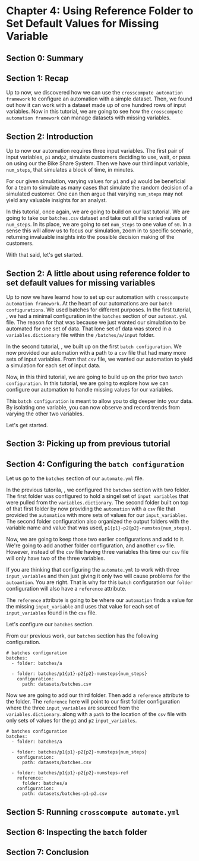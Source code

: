 # Chapter 4: Using Reference Folder to Set Default Values for Missing Variable

## Section 0: Summary

## Section 1: Recap

Up to now, we discovered how we can use the ```crosscompute automation framework``` to configure an automation with a simple dataset.  Then, we found out how it can work with a dataset made up of one hundred rows of input variables.  Now in this tutorial, we are going to see how the ```crosscompute automation framework``` can manage datasets with missing variables.

## Section 2: Introduction

Up to now our automation requires three input variables. The first pair of input variables, ```p1``` and```p2```, simulate customers deciding to use, wait, or pass on using our the Bike Share System. Then we have our third input variable, ```num_steps```, that simulates a block of time, in minutes.  

For our given simulation, varying values for ```p1``` and ```p2``` would be beneficial for a team to simulate as many cases that simulate the random decision of a simulated customer.  One can then argue that varying ```num_steps``` may not yield any valuable insights for an analyst. 

In this tutorial, once again, we are going to build on our last tutorial.  We are going to take our ```batches.csv``` dataset and take out all the varied values of ```num_steps```.  In its place, we are going to set ```num_steps``` to one value of ```60```.  In a sense this will allow us to focus our simulation, zoom in to specific scenario, returning invaluable insights into the possible decision making of the customers.

With that said, let's get started.

## Section 2: A little about using reference folder to set default values for missing variables

Up to now we have learnd how to set up our automation with ```crosscompute automation framework```.  At the heart of our automations are our ```batch configurations```.  We used batches for different purposes.  In the first tutorial, [](), we had a minimal configuration in the ```batches``` section of our ```automat.yml``` file.  The reason for that was because we just wanted our simulation to be automated for one set of data. That lone set of data was stored in a ```variables.dictionary``` file within the ```/batches/a/input``` folder. 

In the second tutorial, [](), we built up on the first ```batch configuration```.  We now provided our automation with a path to a ```csv``` file that had many more sets of input variables. From that ```csv``` file, we wanted our automation to yield a simulation for each set of input data.

Now, in this third tutorial, we are going to build up on the prior two ```batch configuration```.  In this tutorial, we are going to explore how we can configure our automation to handle missing values for our variables.  

This ```batch configuration``` is meant to allow you to dig deeper into your data. By isolating one variable, you can now observe and record trends from varying the other two variables.  

Let's get started.
## Section 3: Picking up from previous tutorial

## Section 4: Configuring the ```batch configuration```

Let us go to the ```batches``` section of our ```automate.yml``` file.  

In the previous tutorila, [](), we configured the ```batches``` section with two folder.  The first folder was configured to hold a singel set of ```input variables``` that were pulled from the ```variables.dictionary```.  The second folder built on top of that first folder by now providing the ```automation``` with a ```csv``` file that provided the ```automation``` with more sets of values for our ```input_variables```.  The second folder configuration also organized the output folders with the variable name and value that was used, ```p1{p1}-p2{p2}-numstes{num_steps}```.

Now, we are going to keep those two earlier configurations and add to it.  We're going to add another folder configuration, and another ```csv``` file.  However, instead of the ```csv``` file having three variables this time our ```csv``` file will only have two of the three variables. 

If you are thinking that configuring the ```automate.yml``` to work with three ```input_variables``` and then just giving it only two will cause problems for the ```autoamtion```.  You are right.  That is why for this ```batch``` configuration our ```folder``` configuration will also have a ```reference``` attribute.  

The ```reference``` attribute is going to be where our ```automation``` finds a value for the missing ```input_variable``` and uses that value for each set of ```input_variables``` found in the ```csv``` file. 

Let's configure our ```batches``` section.

From our previous work, our ```batches``` section has the following configuration.

    # batches configuration
    batches:
      - folder: batches/a
    
      - folder: batches/p1{p1}-p2{p2}-numsteps{num_steps}
        configuration:
          path: datasets/batches.csv

Now we are going to add our third folder. Then add a ```reference``` attribute to the folder. The ```reference``` here will point to our first folder configuration where the three ```input_variables``` are sourced from the ```variables.dictionary```. along with a ```path``` to the location of the ```csv``` file with only sets of values for the ```p1``` and ```p2``` ```input_variables```.


    # batches configuration
    batches:
      - folder: batches/a
    
      - folder: batches/p1{p1}-p2{p2}-numsteps{num_steps}
        configuration:
          path: datasets/batches.csv
        
      - folder: batches/p1{p1}-p2{p2}-numsteps-ref
        reference:
          folder: batches/a
        configuration:
          path: datasets/batches-p1-p2.csv



## Section 5: Running ```crosscompute automate.yml```

## Section 6: Inspecting the ```batch``` folder

## Section 7: Conclusion